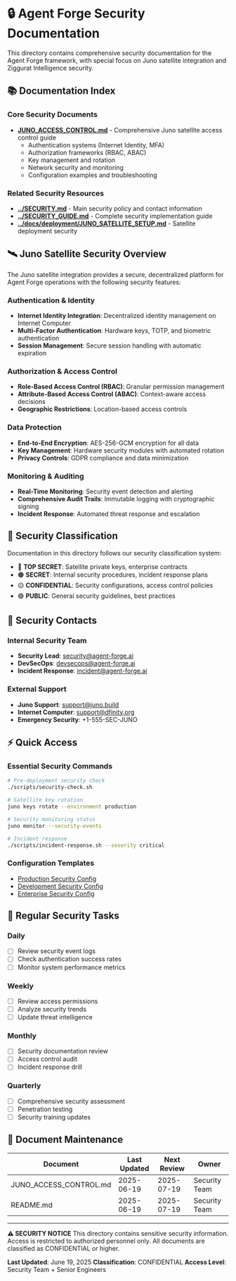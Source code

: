 # 🔒 Agent Forge Security Documentation

This directory contains comprehensive security documentation for the Agent Forge framework, with special focus on Juno satellite integration and Ziggurat Intelligence security.

## 📚 Documentation Index

### Core Security Documents
- **[JUNO_ACCESS_CONTROL.md](JUNO_ACCESS_CONTROL.md)** - Comprehensive Juno satellite access control guide
  - Authentication systems (Internet Identity, MFA)
  - Authorization frameworks (RBAC, ABAC)
  - Key management and rotation
  - Network security and monitoring
  - Configuration examples and troubleshooting

### Related Security Resources
- **[../SECURITY.md](../SECURITY.md)** - Main security policy and contact information
- **[../SECURITY_GUIDE.md](../SECURITY_GUIDE.md)** - Complete security implementation guide
- **[../docs/deployment/JUNO_SATELLITE_SETUP.md](../deployment/JUNO_SATELLITE_SETUP.md)** - Satellite deployment security

## 🛰️ Juno Satellite Security Overview

The Juno satellite integration provides a secure, decentralized platform for Agent Forge operations with the following security features:

### Authentication & Identity
- **Internet Identity Integration**: Decentralized identity management on Internet Computer
- **Multi-Factor Authentication**: Hardware keys, TOTP, and biometric authentication
- **Session Management**: Secure session handling with automatic expiration

### Authorization & Access Control
- **Role-Based Access Control (RBAC)**: Granular permission management
- **Attribute-Based Access Control (ABAC)**: Context-aware access decisions
- **Geographic Restrictions**: Location-based access controls

### Data Protection
- **End-to-End Encryption**: AES-256-GCM encryption for all data
- **Key Management**: Hardware security modules with automated rotation
- **Privacy Controls**: GDPR compliance and data minimization

### Monitoring & Auditing
- **Real-Time Monitoring**: Security event detection and alerting
- **Comprehensive Audit Trails**: Immutable logging with cryptographic signing
- **Incident Response**: Automated threat response and escalation

## 🔐 Security Classification

Documentation in this directory follows our security classification system:

- 🔴 **TOP SECRET**: Satellite private keys, enterprise contracts
- 🟠 **SECRET**: Internal security procedures, incident response plans
- 🟡 **CONFIDENTIAL**: Security configurations, access control policies
- 🟢 **PUBLIC**: General security guidelines, best practices

## 🚨 Security Contacts

### Internal Security Team
- **Security Lead**: security@agent-forge.ai
- **DevSecOps**: devsecops@agent-forge.ai
- **Incident Response**: incident@agent-forge.ai

### External Support
- **Juno Support**: support@juno.build
- **Internet Computer**: support@dfinity.org
- **Emergency Security**: +1-555-SEC-JUNO

## ⚡ Quick Access

### Essential Security Commands
```bash
# Pre-deployment security check
./scripts/security-check.sh

# Satellite key rotation
juno keys rotate --environment production

# Security monitoring status
juno monitor --security-events

# Incident response
./scripts/incident-response.sh --severity critical
```

### Configuration Templates
- [Production Security Config](JUNO_ACCESS_CONTROL.md#production-juno-configuration)
- [Development Security Config](JUNO_ACCESS_CONTROL.md#development-environment-configuration)
- [Enterprise Security Config](JUNO_ACCESS_CONTROL.md#enterprise-security-configuration)

## 🔄 Regular Security Tasks

### Daily
- [ ] Review security event logs
- [ ] Check authentication success rates
- [ ] Monitor system performance metrics

### Weekly
- [ ] Review access permissions
- [ ] Analyze security trends
- [ ] Update threat intelligence

### Monthly
- [ ] Security documentation review
- [ ] Access control audit
- [ ] Incident response drill

### Quarterly
- [ ] Comprehensive security assessment
- [ ] Penetration testing
- [ ] Security training updates

## 📅 Document Maintenance

| Document | Last Updated | Next Review | Owner |
|----------|-------------|-------------|--------|
| JUNO_ACCESS_CONTROL.md | 2025-06-19 | 2025-07-19 | Security Team |
| README.md | 2025-06-19 | 2025-07-19 | Security Team |

---

**⚠️ SECURITY NOTICE**
This directory contains sensitive security information. Access is restricted to authorized personnel only. All documents are classified as CONFIDENTIAL or higher.

**Last Updated**: June 19, 2025
**Classification**: CONFIDENTIAL
**Access Level**: Security Team + Senior Engineers
